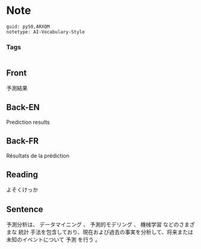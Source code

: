 # Note
```
guid: pyS0,ARXQM
notetype: AI-Vocabulary-Style
```

### Tags
```
```

## Front
予測結果

## Back-EN
Prediction results

## Back-FR
Résultats de la prédiction

## Reading
よそくけっか

## Sentence
予測分析は、 データマイニング 、 予測的モデリング  、 機械学習 などのさまざまな 統計 手法を包含しており、現在および過去の事実を分析して、将来または未知のイベントについて 予測 を行う 。

